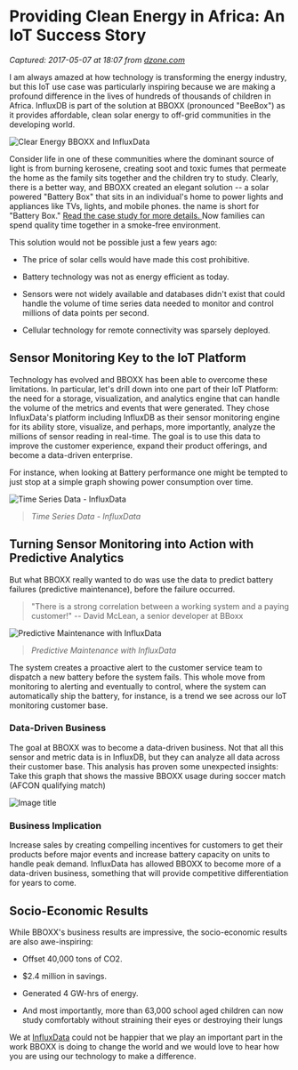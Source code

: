 # Providing Clean Energy in Africa: An IoT Success Story

_Captured: 2017-05-07 at 18:07 from [dzone.com](https://dzone.com/articles/providing-clean-energy-in-africa-an-iot-success-story?oid=twitter&utm_content=buffer9440d&utm_medium=social&utm_source=twitter.com&utm_campaign=buffer)_

I am always amazed at how technology is transforming the energy industry, but this IoT use case was particularly inspiring because we are making a profound difference in the lives of hundreds of thousands of children in Africa. InfluxDB is part of the solution at BBOXX (pronounced "BeeBox") as it provides affordable, clean solar energy to off-grid communities in the developing world.

![Clear Energy BBOXX and InfluxData](https://dzone.com/storage/temp/5186714-20150318103609-lighting-africa.jpg)

Consider life in one of these communities where the dominant source of light is from burning kerosene, creating soot and toxic fumes that permeate the home as the family sits together and the children try to study. Clearly, there is a better way, and BBOXX created an elegant solution -- a solar powered "Battery Box" that sits in an individual's home to power lights and appliances like TVs, lights, and mobile phones. the name is short for "Battery Box." [Read the case study for more details. ](https://marketing.influxdb.com/acton/attachment/16929/f-009b/1/-/-/-/-/CustomerCaseStudyBBOXX.pdf?utm_campaign=dzone&utm_medium=partner&utm_source=dzone&utm_content=&utm_term=)Now families can spend quality time together in a smoke-free environment.

This solution would not be possible just a few years ago:

  * The price of solar cells would have made this cost prohibitive.

  * Battery technology was not as energy efficient as today.

  * Sensors were not widely available and databases didn't exist that could handle the volume of time series data needed to monitor and control millions of data points per second.

  * Cellular technology for remote connectivity was sparsely deployed.

## Sensor Monitoring Key to the IoT Platform

Technology has evolved and BBOXX has been able to overcome these limitations. In particular, let's drill down into one part of their IoT Platform: the need for a storage, visualization, and analytics engine that can handle the volume of the metrics and events that were generated. They chose InfluxData's platform including InfluxDB as their sensor monitoring engine for its ability store, visualize, and perhaps, more importantly, analyze the millions of sensor reading in real-time. The goal is to use this data to improve the customer experience, expand their product offerings, and become a data-driven enterprise.

For instance, when looking at Battery performance one might be tempted to just stop at a simple graph showing power consumption over time.

![Time Series Data - InfluxData](https://dzone.com/storage/temp/5186735-screen-shot-2017-05-04-at-84224-am.png)

> _Time Series Data - InfluxData_

## Turning Sensor Monitoring into Action with Predictive Analytics

But what BBOXX really wanted to do was use the data to predict battery failures (predictive maintenance), before the failure occurred.

> "There is a strong correlation between a working system and a paying customer!" \-- David McLean, a senior developer at BBoxx 

![Predictive Maintenance with InfluxData](https://dzone.com/storage/temp/5186738-screen-shot-2017-05-04-at-85917-am.png)

> _Predictive Maintenance with InfluxData_

The system creates a proactive alert to the customer service team to dispatch a new battery before the system fails. This whole move from monitoring to alerting and eventually to control, where the system can automatically ship the battery, for instance, is a trend we see across our IoT monitoring customer base.

### Data-Driven Business

The goal at BBOXX was to become a data-driven business. Not that all this sensor and metric data is in InfluxDB, but they can analyze all data across their customer base. This analysis has proven some unexpected insights: Take this graph that shows the massive BBOXX usage during soccer match (AFCON qualifying match)

![Image title](https://dzone.com/storage/temp/5186737-screen-shot-2017-05-04-at-94530-am.png)

### Business Implication

Increase sales by creating compelling incentives for customers to get their products before major events and increase battery capacity on units to handle peak demand. InfluxData has allowed BBOXX to become more of a data-driven business, something that will provide competitive differentiation for years to come.

## Socio-Economic Results

While BBOXX's business results are impressive, the socio-economic results are also awe-inspiring:

  * Offset 40,000 tons of CO2.

  * $2.4 million in savings.

  * Generated 4 GW-hrs of energy.

  * And most importantly, more than 63,000 school aged children can now study comfortably without straining their eyes or destroying their lungs

We at [InfluxData](https://www.influxdata.com/) could not be happier that we play an important part in the work BBOXX is doing to change the world and we would love to hear how you are using our technology to make a difference.
